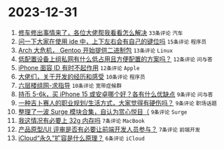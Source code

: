 # 2023-12-31

1. [修车修出事情来了，各位大佬帮我看看怎么解决](https://www.v2ex.com/t/1004745) `33条评论` `汽车`
1. [问一下大家在使用 ide 中，上下左右会有自己的键位吗](https://www.v2ex.com/t/1004757) `15条评论` `程序员`
1. [Arch 大危机， Gentoo 开始提供二进制包](https://www.v2ex.com/t/1004744) `13条评论` `Linux`
1. [低配置设备上组私网有什么低占用且方便配置的方案吗？](https://www.v2ex.com/t/1004758) `12条评论` `问与答`
1. [iPhone 面容 ID 有时不起作用](https://www.v2ex.com/t/1004755) `12条评论` `Apple`
1. [大佬们，关于开发的经历和感受](https://www.v2ex.com/t/1004750) `10条评论` `程序员`
1. [六层楼组网-求指导](https://www.v2ex.com/t/1004749) `10条评论` `宽带症候群`
1. [持币 5-6k，买 iPhone 15 或安卓哪个好？各有什么优缺点](https://www.v2ex.com/t/1004756) `9条评论` `问与答`
1. [一种吉卜赛人的职业规划/生活方式，大家觉得有硬伤吗？](https://www.v2ex.com/t/1004752) `9条评论` `职场话题`
1. [整理了一波 Surge 模块合集，自认为赏心悦目（](https://www.v2ex.com/t/1004746) `9条评论` `Surge`
1. [我这情况有必要上 32g 内存吗](https://www.v2ex.com/t/1004777) `7条评论` `MacBook`
1. [产品原型/UI 评审是否有必要让前端开发人员参与？](https://www.v2ex.com/t/1004769) `7条评论` `前端开发`
1. [iCloud“永久”扩容是什么原理？](https://www.v2ex.com/t/1004778) `6条评论` `iCloud`
